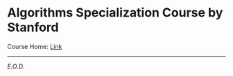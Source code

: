 # Algorithms Specialization Course by Stanford

Course Home: [Link](https://www.coursera.org/specializations/algorithms)

---
*E.O.D.*